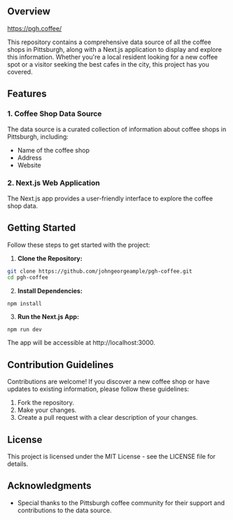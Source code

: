 ## Overview

https://pgh.coffee/

This repository contains a comprehensive data source of all the coffee shops in Pittsburgh, along with a Next.js application to display and explore this information. Whether you're a local resident looking for a new coffee spot or a visitor seeking the best cafes in the city, this project has you covered.

## Features

### 1. Coffee Shop Data Source
The data source is a curated collection of information about coffee shops in Pittsburgh, including:

* Name of the coffee shop
* Address
* Website

<!--
* Contact details (phone, email)
* Operating hours
* Specialties/menu highlights
* Customer reviews and ratings
-->

### 2. Next.js Web Application

The Next.js app provides a user-friendly interface to explore the coffee shop data.

<!--
Key features include:
* Interactive map displaying the location of each coffee shop
* Search functionality to find coffee shops based on name, location, or specialties
* Detailed profiles for each coffee shop, including contact information and reviews
* User reviews and ratings for each coffee shop
* Responsive design for a seamless experience on desktop and mobile devices
-->


## Getting Started
Follow these steps to get started with the project:

1. **Clone the Repository:**

```bash
git clone https://github.com/johngeorgeample/pgh-coffee.git
cd pgh-coffee
```

2. **Install Dependencies:**

```
npm install
```

3. **Run the Next.js App:**

```
npm run dev
```
The app will be accessible at http://localhost:3000.

## Contribution Guidelines
Contributions are welcome! If you discover a new coffee shop or have updates to existing information, please follow these guidelines:

1. Fork the repository.
2. Make your changes.
3. Create a pull request with a clear description of your changes.

## License
This project is licensed under the MIT License - see the LICENSE file for details.

## Acknowledgments
* Special thanks to the Pittsburgh coffee community for their support and contributions to the data source.
